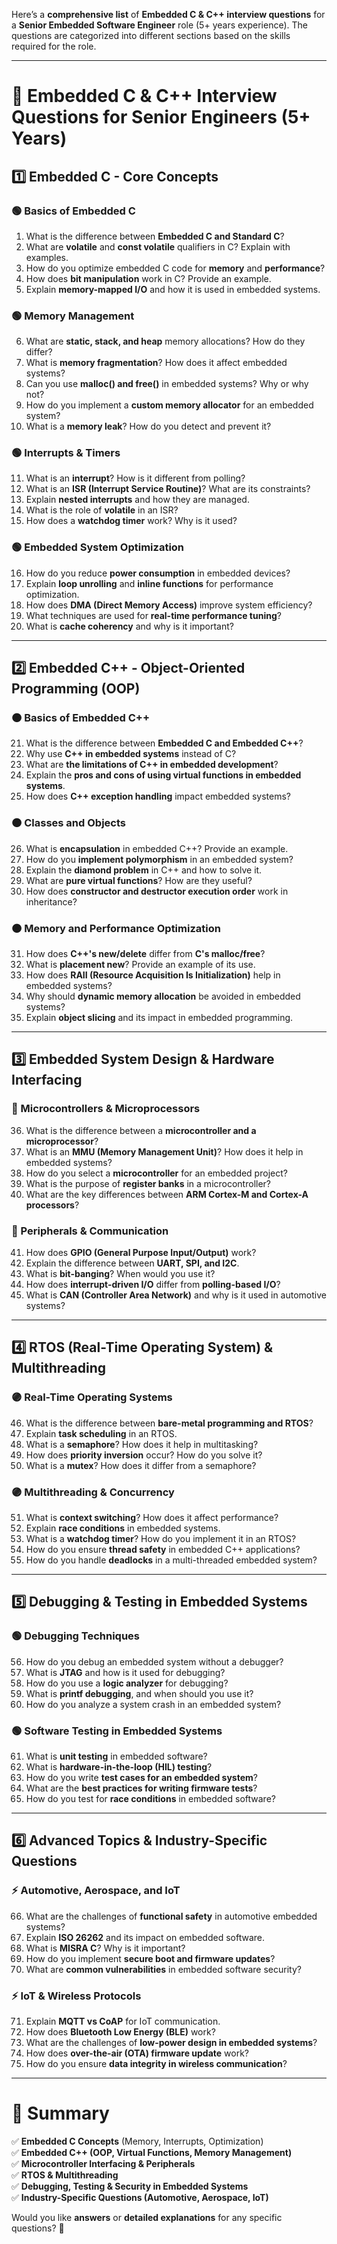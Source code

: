 Here’s a **comprehensive list** of **Embedded C & C++ interview questions** for a **Senior Embedded Software Engineer** role (5+ years experience). The questions are categorized into different sections based on the skills required for the role.

---

# **📌 Embedded C & C++ Interview Questions for Senior Engineers (5+ Years)**  

## **1️⃣ Embedded C - Core Concepts**
### **🟢 Basics of Embedded C**
1. What is the difference between **Embedded C and Standard C**?
2. What are **volatile** and **const volatile** qualifiers in C? Explain with examples.
3. How do you optimize embedded C code for **memory** and **performance**?
4. How does **bit manipulation** work in C? Provide an example.
5. Explain **memory-mapped I/O** and how it is used in embedded systems.

### **🟢 Memory Management**
6. What are **static, stack, and heap** memory allocations? How do they differ?
7. What is **memory fragmentation**? How does it affect embedded systems?
8. Can you use **malloc() and free()** in embedded systems? Why or why not?
9. How do you implement a **custom memory allocator** for an embedded system?
10. What is a **memory leak**? How do you detect and prevent it?

### **🟢 Interrupts & Timers**
11. What is an **interrupt**? How is it different from polling?
12. What is an **ISR (Interrupt Service Routine)**? What are its constraints?
13. Explain **nested interrupts** and how they are managed.
14. What is the role of **volatile** in an ISR?
15. How does a **watchdog timer** work? Why is it used?

### **🟢 Embedded System Optimization**
16. How do you reduce **power consumption** in embedded devices?
17. Explain **loop unrolling** and **inline functions** for performance optimization.
18. How does **DMA (Direct Memory Access)** improve system efficiency?
19. What techniques are used for **real-time performance tuning**?
20. What is **cache coherency** and why is it important?

---

## **2️⃣ Embedded C++ - Object-Oriented Programming (OOP)**
### **🟠 Basics of Embedded C++**
21. What is the difference between **Embedded C and Embedded C++**?
22. Why use **C++ in embedded systems** instead of C?
23. What are **the limitations of C++ in embedded development**?
24. Explain the **pros and cons of using virtual functions in embedded systems**.
25. How does **C++ exception handling** impact embedded systems?

### **🟠 Classes and Objects**
26. What is **encapsulation** in embedded C++? Provide an example.
27. How do you **implement polymorphism** in an embedded system?
28. Explain the **diamond problem** in C++ and how to solve it.
29. What are **pure virtual functions**? How are they useful?
30. How does **constructor and destructor execution order** work in inheritance?

### **🟠 Memory and Performance Optimization**
31. How does **C++'s new/delete** differ from **C's malloc/free**?
32. What is **placement new**? Provide an example of its use.
33. How does **RAII (Resource Acquisition Is Initialization)** help in embedded systems?
34. Why should **dynamic memory allocation** be avoided in embedded systems?
35. Explain **object slicing** and its impact in embedded programming.

---

## **3️⃣ Embedded System Design & Hardware Interfacing**
### **🔵 Microcontrollers & Microprocessors**
36. What is the difference between a **microcontroller and a microprocessor**?
37. What is an **MMU (Memory Management Unit)**? How does it help in embedded systems?
38. How do you select a **microcontroller** for an embedded project?
39. What is the purpose of **register banks** in a microcontroller?
40. What are the key differences between **ARM Cortex-M and Cortex-A processors**?

### **🔵 Peripherals & Communication**
41. How does **GPIO (General Purpose Input/Output)** work?
42. Explain the difference between **UART, SPI, and I2C**.
43. What is **bit-banging**? When would you use it?
44. How does **interrupt-driven I/O** differ from **polling-based I/O**?
45. What is **CAN (Controller Area Network)** and why is it used in automotive systems?

---

## **4️⃣ RTOS (Real-Time Operating System) & Multithreading**
### **🟣 Real-Time Operating Systems**
46. What is the difference between **bare-metal programming and RTOS**?
47. Explain **task scheduling** in an RTOS.
48. What is a **semaphore**? How does it help in multitasking?
49. How does **priority inversion** occur? How do you solve it?
50. What is a **mutex**? How does it differ from a semaphore?

### **🟣 Multithreading & Concurrency**
51. What is **context switching**? How does it affect performance?
52. Explain **race conditions** in embedded systems.
53. What is a **watchdog timer**? How do you implement it in an RTOS?
54. How do you ensure **thread safety** in embedded C++ applications?
55. How do you handle **deadlocks** in a multi-threaded embedded system?

---

## **5️⃣ Debugging & Testing in Embedded Systems**
### **🟢 Debugging Techniques**
56. How do you debug an embedded system without a debugger?
57. What is **JTAG** and how is it used for debugging?
58. How do you use a **logic analyzer** for debugging?
59. What is **printf debugging**, and when should you use it?
60. How do you analyze a system crash in an embedded system?

### **🟢 Software Testing in Embedded Systems**
61. What is **unit testing** in embedded software?
62. What is **hardware-in-the-loop (HIL) testing**?
63. How do you write **test cases for an embedded system**?
64. What are the **best practices for writing firmware tests**?
65. How do you test for **race conditions** in embedded software?

---

## **6️⃣ Advanced Topics & Industry-Specific Questions**
### **⚡ Automotive, Aerospace, and IoT**
66. What are the challenges of **functional safety** in automotive embedded systems?
67. Explain **ISO 26262** and its impact on embedded software.
68. What is **MISRA C**? Why is it important?
69. How do you implement **secure boot and firmware updates**?
70. What are **common vulnerabilities** in embedded software security?

### **⚡ IoT & Wireless Protocols**
71. Explain **MQTT vs CoAP** for IoT communication.
72. How does **Bluetooth Low Energy (BLE)** work?
73. What are the challenges of **low-power design in embedded systems**?
74. How does **over-the-air (OTA) firmware update** work?
75. How do you ensure **data integrity in wireless communication**?

---

# **📌 Summary**
✅ **Embedded C Concepts** (Memory, Interrupts, Optimization)  
✅ **Embedded C++ (OOP, Virtual Functions, Memory Management)**  
✅ **Microcontroller Interfacing & Peripherals**  
✅ **RTOS & Multithreading**  
✅ **Debugging, Testing & Security in Embedded Systems**  
✅ **Industry-Specific Questions (Automotive, Aerospace, IoT)**  

Would you like **answers** or **detailed explanations** for any specific questions? 🚀
